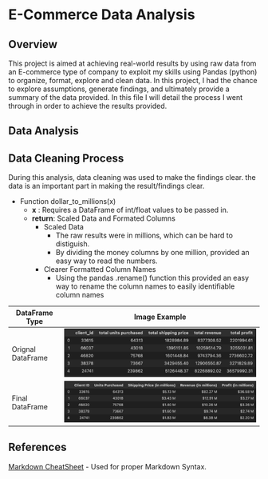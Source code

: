 # E-Commerce Data Analysis

## Overview

This project is aimed at achieving real-world results by using raw data from an E-commerce type of company to exploit my skills using Pandas (python) to organize, format, explore and clean data. In this project, I had the chance to explore assumptions, generate findings, and ultimately provide a summary of the data provided. In this file I will detail the process I went through in order to achieve the results provided.

## Data Analysis

## Data Cleaning Process

During this analysis, data cleaning was used to make the findings clear. the data is an important part in making the result/findings clear.

- Function dollar_to_millions(x)
  - **x** : Requires a DataFrame of int/float values to be passed in.
  - **return**: Scaled Data and Formated Columns
    - Scaled Data
      - The raw results were in millions, which can be hard to distiguish.
      - By dividing the money columns by one million, provided an easy way to read the numbers.
    - Clearer Formatted Column Names
      - Using the pandas .rename() function this provided an easy way to rename the column names to easily identifiable column names

| DataFrame Type    | Image Example                             |
| ----------------- | ----------------------------------------- |
| Orignal DataFrame | <img src="./Screenshots/original_sc.png"> |
| Final DataFrame   | <img src="./Screenshots/final_sc.png">    |

## References

[Markdown CheatSheet](https://www.markdownguide.org/cheat-sheet/) - Used for proper Markdown Syntax.
